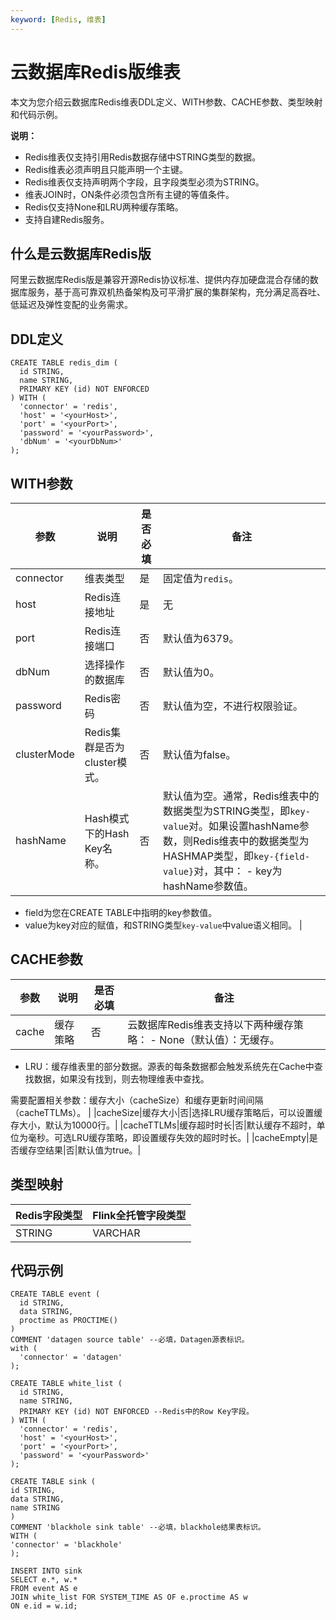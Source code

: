 ```yaml
---
keyword: [Redis, 维表]
---
```


# 云数据库Redis版维表

本文为您介绍云数据库Redis维表DDL定义、WITH参数、CACHE参数、类型映射和代码示例。

**说明：**

-   Redis维表仅支持引用Redis数据存储中STRING类型的数据。
-   Redis维表必须声明且只能声明一个主键。
-   Redis维表仅支持声明两个字段，且字段类型必须为STRING。
-   维表JOIN时，ON条件必须包含所有主键的等值条件。
-   Redis仅支持None和LRU两种缓存策略。
-   支持自建Redis服务。

## 什么是云数据库Redis版

阿里云数据库Redis版是兼容开源Redis协议标准、提供内存加硬盘混合存储的数据库服务，基于高可靠双机热备架构及可平滑扩展的集群架构，充分满足高吞吐、低延迟及弹性变配的业务需求。

## DDL定义

```
CREATE TABLE redis_dim (
  id STRING,
  name STRING,
  PRIMARY KEY (id) NOT ENFORCED
) WITH (
  'connector' = 'redis',
  'host' = '<yourHost>',
  'port' = '<yourPort>',
  'password' = '<yourPassword>',
  'dbNum' = '<yourDbNum>'
);
```

## WITH参数

|参数|说明|是否必填|备注|
|--|--|----|--|
|connector|维表类型|是|固定值为`redis`。|
|host|Redis连接地址|是|无|
|port|Redis连接端口|否|默认值为6379。|
|dbNum|选择操作的数据库|否|默认值为0。|
|password|Redis密码|否|默认值为空，不进行权限验证。|
|clusterMode|Redis集群是否为cluster模式。|否|默认值为false。|
|hashName|Hash模式下的Hash Key名称。|否|默认值为空。通常，Redis维表中的数据类型为STRING类型，即`key-value`对。如果设置hashName参数，则Redis维表中的数据类型为HASHMAP类型，即`key-{field-value}`对，其中： -   key为hashName参数值。
-   field为您在CREATE TABLE中指明的key参数值。
-   value为key对应的赋值，和STRING类型`key-value`中value语义相同。 |

## CACHE参数

|参数|说明|是否必填|备注|
|--|--|----|--|
|cache|缓存策略|否|云数据库Redis维表支持以下两种缓存策略： -   None（默认值）：无缓存。
-   LRU：缓存维表里的部分数据。源表的每条数据都会触发系统先在Cache中查找数据，如果没有找到，则去物理维表中查找。

需要配置相关参数：缓存大小（cacheSize）和缓存更新时间间隔（cacheTTLMs）。 |
|cacheSize|缓存大小|否|选择LRU缓存策略后，可以设置缓存大小，默认为10000行。|
|cacheTTLMs|缓存超时时长|否|默认缓存不超时，单位为毫秒。可选LRU缓存策略，即设置缓存失效的超时时长。|
|cacheEmpty|是否缓存空结果|否|默认值为true。|

## 类型映射

|Redis字段类型|Flink全托管字段类型|
|---------|------------|
|STRING|VARCHAR|

## 代码示例

```
CREATE TABLE event (
  id STRING, 
  data STRING,
  proctime as PROCTIME()
) 
COMMENT 'datagen source table' --必填，Datagen源表标识。
with (
  'connector' = 'datagen'
);

CREATE TABLE white_list (
  id STRING,
  name STRING,
  PRIMARY KEY (id) NOT ENFORCED --Redis中的Row Key字段。
) WITH (
  'connector' = 'redis',
  'host' = '<yourHost>',
  'port' = '<yourPort>',
  'password' = '<yourPassword>'
);

CREATE TABLE sink (
id STRING,
data STRING,
name STRING
)
COMMENT 'blackhole sink table' --必填，blackhole结果表标识。
WITH (
'connector' = 'blackhole'
);

INSERT INTO sink
SELECT e.*, w.*
FROM event AS e
JOIN white_list FOR SYSTEM_TIME AS OF e.proctime AS w
ON e.id = w.id;
```

